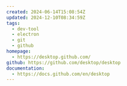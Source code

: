 ```yaml
---
created: 2024-06-14T15:08:54Z
updated: 2024-12-10T08:34:59Z
tags:
  - dev-tool
  - electron
  - git
  - github
homepage:
  - https://desktop.github.com/
github: https://github.com/desktop/desktop
documentation:
  - https://docs.github.com/en/desktop
---
```

